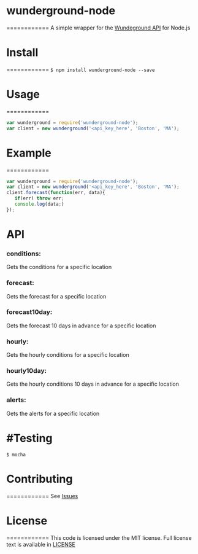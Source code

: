 # wunderground-node
============
A simple wrapper for the [Wundeground API](http://www.wunderground.com/weather/api) for Node.js

# Install
============
 `$ npm install wunderground-node --save`

# Usage
============
 ```js
 var wunderground = require('wunderground-node');
 var client = new wunderground('<api_key_here', 'Boston', 'MA');
```

# Example
============
 ```js
 var wunderground = require('wunderground-node');
 var client = new wunderground('<api_key_here', 'Boston', 'MA');
 client.forecast(function(err, data){
 	if(err) throw err;
 	console.log(data;)
 });
 ```
# API
 ### conditions:
 Gets the conditions for a specific location
 ### forecast:
 Gets the forecast for a specific location
 ### forecast10day:
 Gets the forecast 10 days in advance for a specific location
 ### hourly:
 Gets the hourly conditions for a specific location
 ### hourly10day:
 Gets the hourly conditions 10 days in advance for a specific location
 ### alerts:
 Gets the alerts for a specific location

#Testing
============
 `$ mocha`

# Contributing
============
 See [Issues](https://github.com/dmccrevan/wunderground-node/issues)

# License
============
 This code is licensed under the MIT license. Full license text is available in [LICENSE](https://github.com/dmccrevan/wunderground-node/blob/master/LICENSE)
